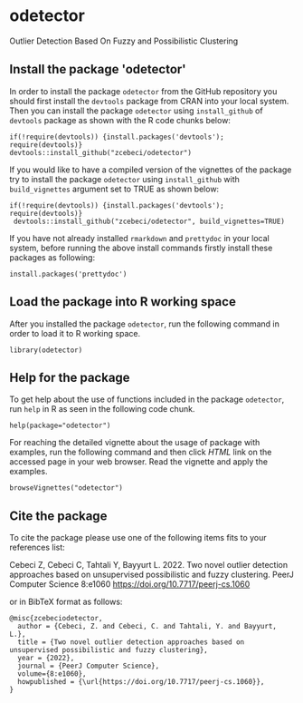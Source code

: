 # odetector
Outlier Detection Based On Fuzzy and Possibilistic Clustering

## Install the package 'odetector'
In order to install the package `odetector` from the GitHub repository you should first install the `devtools` package from CRAN into your local system. Then you can install the package  `odetector` using `install_github` of `devtools` package as shown with the R code chunks below:

```{r}
if(!require(devtools)) {install.packages('devtools'); require(devtools)}
devtools::install_github("zcebeci/odetector")
```
If you would like to have a compiled version of the vignettes of the package try to install the package `odetector` using `install_github` with `build_vignettes` argument set to TRUE as shown below:

```{r}
if(!require(devtools)) {install.packages('devtools'); require(devtools)}
 devtools::install_github("zcebeci/odetector", build_vignettes=TRUE)
```
If you have not already installed `rmarkdown` and `prettydoc` in your local system, before running the above install commands firstly install these packages as following:

 ```{r}
install.packages('prettydoc')
```

## Load the package into R working space
After you installed the package `odetector`, run the following command in order to load it to R working space.

```{r}
library(odetector)
```

## Help for the package
To get help about the use of functions included in the package `odetector`, run `help` in R as seen in the following code chunk.

```{r}
help(package="odetector")
```
For reaching the detailed vignette about the usage of package with examples, run the following command and then click *HTML* link on the accessed page in your web browser. Read the vignette and apply the examples.

```{r}
browseVignettes("odetector")
```

## Cite the package
To cite the package please use one of the following items fits to your references list:


Cebeci Z, Cebeci C, Tahtali Y, Bayyurt L. 2022. Two novel outlier detection approaches based on unsupervised possibilistic and fuzzy clustering. PeerJ Computer Science 8:e1060 https://doi.org/10.7717/peerj-cs.1060

or in BibTeX format as follows:
```
@misc{zcebeciodetector,
  author = {Cebeci, Z. and Cebeci, C. and Tahtali, Y. and Bayyurt, L.},
  title = {Two novel outlier detection approaches based on unsupervised possibilistic and fuzzy clustering},
  year = {2022},
  journal = {PeerJ Computer Science},
  volume={8:e1060},
  howpublished = {\url{https://doi.org/10.7717/peerj-cs.1060}},
}
 ```
